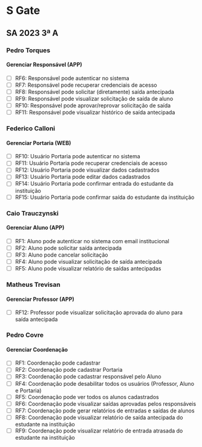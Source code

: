 # S Gate
## SA 2023 3ª A


### Pedro Torques
#### Gerenciar Responsável (APP)
- [ ] RF6: Responsável pode autenticar no sistema
- [ ] RF7: Responsável pode recuperar credenciais de acesso
- [ ] RF8: Responsável pode solicitar (diretamente) saída antecipada
- [ ] RF9: Responsável pode visualizar solicitação de saída de aluno
- [ ] RF10: Responsável pode aprovar/reprovar solicitação de saída
- [ ] RF11: Responsável pode visualizar histórico de saída antecipada

### Federico Calloni
#### Gerenciar Portaria (WEB)
- [ ] RF10: Usuário Portaria pode autenticar no sistema
- [ ] RF11: Usuário Portaria pode recuperar credenciais de acesso
- [ ] RF12: Usuário Portaria pode visualizar dados cadastrados
- [ ] RF13: Usuário Portaria pode editar dados cadastrados
- [ ] RF14: Usuário Portaria pode confirmar entrada do estudante da instituição
- [ ] RF15: Usuário Portaria pode confirmar saída do estudante da instituição

### Caio Trauczynski
#### Gerenciar Aluno (APP)
- [ ] RF1: Aluno pode autenticar no sistema com email institucional
- [ ] RF2: Aluno pode solicitar saída antecipada
- [ ] RF3: Aluno pode cancelar solicitação
- [ ] RF4: Aluno pode visualizar solicitação de saída antecipada
- [ ] RF5: Aluno pode visualizar relatório de saídas antecipadas

### Matheus Trevisan
#### Gerenciar Professor (APP)
- [ ] RF12: Professor pode visualizar solicitação aprovada do aluno para saída antecipada

### Pedro Covre 
#### Gerenciar Coordenação
- [ ] RF1: Coordenação pode cadastrar
- [ ] RF2: Coordenação pode cadastrar Portaria
- [ ] RF3: Coordenação pode cadastrar responsável pelo Aluno
- [ ] RF4: Coordenação pode desabilitar todos os usuários (Professor, Aluno e Portaria)
- [ ] RF5: Coordenação pode ver todos os alunos cadastrados
- [ ] RF6: Coordenação pode visualizar saídas aprovadas pelos responsáveis
- [ ] RF7: Coordenação pode gerar relatórios de entradas e saídas de alunos
- [ ] RF8: Coordenação pode visualizar relatório de saída antecipada do estudante na instituição
- [ ] RF9: Coordenação pode visualizar relatório de entrada atrasada do estudante na instituição
